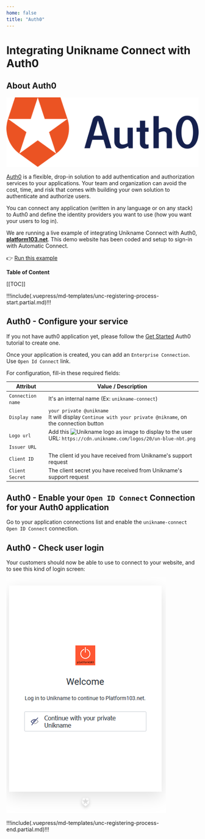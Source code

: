 ```yaml
---
home: false
title: "Auth0"
---
```


# Integrating Unikname Connect with Auth0

## About Auth0

![Auth0](./auth0-logo-full.png)

[Auth0](https://auth0.com) is a flexible, drop-in solution to add authentication and authorization services to your applications. Your team and organization can avoid the cost, time, and risk that comes with building your own solution to authenticate and authorize users.

You can connect any application (written in any language or on any stack) to Auth0 and define the identity providers you want to use (how you want your users to log in).

We are running a live example of integrating Unikname Connect with Auth0, [**platform103.net**](https://www.platform103.net).
This demo website has been coded and setup to sign-in with Automatic Connect.

👉 [Run this example](https://www.platform103.net)

**Table of Content**

[[TOC]]

!!!include(.vuepress/md-templates/unc-registering-process-start.partial.md)!!!

## Auth0 - Configure your service

If you not have auth0 application yet, please follow the [Get Started](https://auth0.com/docs/quickstarts) Auth0 tutorial to create one.

Once your application is created, you can add an `Enterprise Connection`. Use `Open Id Connect` link.

For <uniknameconnect/> configuration, fill-in these required fields:

| Attribut | Value / Description |
|--------|-----------|
| `Connection name` | It's an internal name (Ex: `unikname-connect`) |
| `Display name` | `your private @unikname`<br/>It will display `Continue with your private @nikname`, on the connection button |
| `Logo url` | Add this ![Unikname logo](https://cdn.unikname.com/logos/20/un-blue-nbt.png) as image to display to the user<br/>URL: `https://cdn.unikname.com/logos/20/un-blue-nbt.png` |
| `Issuer URL` | <UncServerUrl/> |
| `Client ID` | The client id you have received from Unikname's support request |
| `Client Secret` | The client secret you have received from Unikname's support request |

## Auth0 - Enable your `Open ID Connect` Connection for your Auth0 application

Go to your application connections list and enable the `unikname-connect` `Open ID Connect` connection.

## Auth0 - Check user login

Your customers should now be able to use <uniknameconnect/> to connect to your website, and to see this kind of login screen:

![Auth0 with Unikname Connect](./auth0-login-screen-with-unc.png)

!!!include(.vuepress/md-templates/unc-registering-process-end.partial.md)!!!
